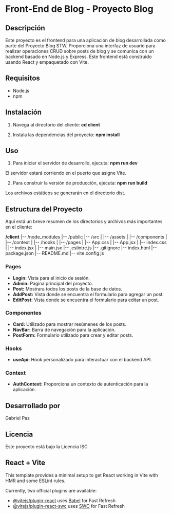 # Front-End de Blog - Proyecto Blog

## Descripción
Este proyecto es el frontend para una aplicación de blog desarrollada como parte del Proyecto Blog STW. Proporciona una interfaz de usuario para realizar operaciones CRUD sobre posts de blog y se comunica con un backend basado en Node.js y Express. Este frontend está construido usando React y empaquetado con Vite.

## Requisitos
- Node.js
- npm

## Instalación
1. Navega al directorio del cliente:
**cd client**

2. Instala las dependencias del proyecto:
**npm install**

## Uso
1. Para iniciar el servidor de desarrollo, ejecuta:
**npm run dev**

El servidor estará corriendo en el puerto que asigne Vite.

2. Para construir la versión de producción, ejecuta:
**npm run build**

Los archivos estáticos se generarán en el directorio dist.

## Estructura del Proyecto
Aquí está un breve resumen de los directorios y archivos más importantes en el cliente:

**/client**
|-- /node_modules
|-- /public
|-- /src
|   |-- /assets
|   |-- /components
|   |-- /context
|   |-- /hooks
|   |-- /pages
|   |-- App.css
|   |-- App.jsx
|   |-- index.css
|   |-- index.jsx
|   |-- main.jsx
|-- .eslintrc.js
|-- .gitignore
|-- index.html
|-- package.json
|-- README.md
|-- vite.config.js

### Pages
- **Login:** Vista para el inicio de sesión.
- **Admin:** Pagina principal del proyecto.
- **Post:** Mostrara todos los posts de la base de datos.
- **AddPost:** Vista donde se encuentra el formulario para agregar un post.
- **EditPost:** Vista donde se encuentra el formulario para editar un post.

### Componentes
- **Card:** Utilizado para mostrar resúmenes de los posts.
- **NavBar:** Barra de navegación para la aplicación.
- **PostForm:** Formulario utilizado para crear y editar posts.

### Hooks
- **useApi:** Hook personalizado para interactuar con el backend API.

### Context
* **AuthContext:** Proporciona un contexto de autenticación para la aplicación.


## Desarrollado por
Gabriel Paz

## Licencia
Este proyecto está bajo la Licencia ISC

## React + Vite

This template provides a minimal setup to get React working in Vite with HMR and some ESLint rules.

Currently, two official plugins are available:

- [@vitejs/plugin-react](https://github.com/vitejs/vite-plugin-react/blob/main/packages/plugin-react/README.md) uses [Babel](https://babeljs.io/) for Fast Refresh
- [@vitejs/plugin-react-swc](https://github.com/vitejs/vite-plugin-react-swc) uses [SWC](https://swc.rs/) for Fast Refresh
